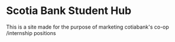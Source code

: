 # Scotia Bank Student Hub 

This is a site made for the purpose of marketing cotiabank's co-op /internship positions

